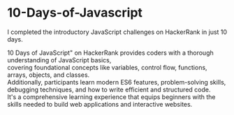 # 10-Days-of-Javascript
I completed the introductory JavaScript challenges on HackerRank in just 10 days.
<br>
<p>10 Days of JavaScript" on HackerRank provides coders with a thorough understanding of JavaScript basics, <br>
  covering foundational concepts like variables, control flow, functions, arrays, objects, and classes. <br>
  Additionally, participants learn modern ES6 features, problem-solving skills, debugging techniques, and how to write efficient and structured code. <br>
  It's a comprehensive learning experience that equips beginners with the skills needed to build web applications and interactive websites.
</p>
